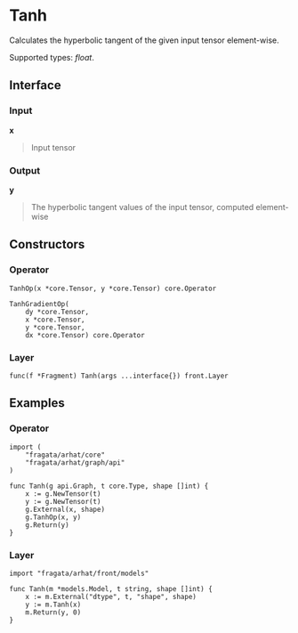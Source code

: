 
# Tanh

Calculates the hyperbolic tangent of the given input tensor element-wise.

Supported types: *float*.

## Interface

### Input

**x**

>Input tensor

### Output

**y**

>The hyperbolic tangent values of the input tensor, computed element-wise

## Constructors

### Operator


```
TanhOp(x *core.Tensor, y *core.Tensor) core.Operator

TanhGradientOp(
    dy *core.Tensor,
    x *core.Tensor,
    y *core.Tensor,
    dx *core.Tensor) core.Operator
```


### Layer


```
func(f *Fragment) Tanh(args ...interface{}) front.Layer
```


## Examples

### Operator


```
import (
    "fragata/arhat/core"
    "fragata/arhat/graph/api"
)

func Tanh(g api.Graph, t core.Type, shape []int) {
    x := g.NewTensor(t)
    y := g.NewTensor(t)
    g.External(x, shape)
    g.TanhOp(x, y)
    g.Return(y)
}
```


### Layer


```
import "fragata/arhat/front/models"

func Tanh(m *models.Model, t string, shape []int) {
    x := m.External("dtype", t, "shape", shape)
    y := m.Tanh(x)
    m.Return(y, 0)
}
```

